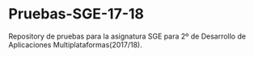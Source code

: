 # Pruebas-SGE-17-18
Repository de pruebas para la asignatura SGE para 2º de Desarrollo de Aplicaciones Multiplataformas(2017/18).
